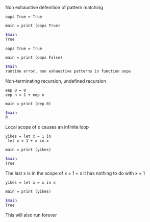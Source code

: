 Non exhaustive defenition of pattern matching

```Haskel
oops True = True

main = print (oops True)
```
```Bash
$main
True
```

```Haskel
oops True = True

main = print (oops False)
```
```Bash
$main
runtime error, non exhaustive patterns in function oops
```

Non-terminating recursion, undefined recursion

```Haskel
eep 0 = 0
eep n = 1 + eep n

main = print (eep 0)
```
```Bash
$main
0
```

Local scope of x causes an infinite loop

```Haskel
yikes = let x = 1 in
 let x = 1 + x in x

main = print (yikes)
```
```Bash
$main
True
```

The last x is in the scope of x = 1 + x
it has nothing to do with x = 1

```Haskel
yikes = let x = x in x

main = print (yikes)
```
```Bash
$main
True
```

This will also run forever